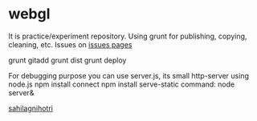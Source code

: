 # webgl

It is practice/experiment repository.
Using grunt for publishing, copying, cleaning, etc.
Issues on [issues pages](https://github.com/sahilagnihotri/webgl/issues)

grunt gitadd
grunt dist
grunt deploy


For debugging purpose you can use server.js, its small http-server using node.js
npm install connect 
npm install serve-static
command: node server&

[sahilagnihotri](http://sahilagnihotri.github.io/)
